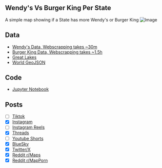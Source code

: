 ## Wendy's Vs Burger King Per State
A simple map showing if a State has more Wendy's or Burger King
![Image](https://drive.google.com/uc?export=view&id=1ZV6F-19w2R0F_CsaAoknx3YXButKWHKT)

## Data
* [Wendy's Data, Webscrapping takes ~30m](../../restaurants/Wendys_Per_State/)
* [Burger King Data, Webscrapping takes ~1.5h](../../restaurants/Burger_Kings_Per_State/)
* [Great Lakes](https://usicecenter.gov/Products/GreatLakesData)
* [World GeoJSON](https://public.opendatasoft.com/explore/dataset/world-administrative-boundaries/export/?flg=en-us)

## Code
* [Jupyter Notebook](FormatData.ipynb)

## Posts
- [ ] [Tiktok]()
- [x] [Instagram](https://www.instagram.com/p/DKurAaUPNYO/)
- [ ] [Instagram Reels]()
- [x] [Threads](https://www.threads.com/@vinemapper/post/DKurA1_vS-n)
- [ ] [Youtube Shorts]()
- [x] [BlueSky](https://bsky.app/profile/vinemapper.bsky.social)
- [x] [Twitter/X](https://x.com/VineMapper/status/1932495392442364060)
- [x] [Reddit r/Maps](https://www.reddit.com/r/Maps/comments/1l85ahv/burger_king_vs_wendys/)
- [x] [Reddit r/MapPorn](https://www.reddit.com/r/MapPorn/comments/1l85ako/burger_king_vs_wendys/)
